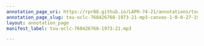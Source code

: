 ```yaml
---
annotation_page_uri: https://rpr88.github.io/LAPR-74-21/annotations/txu-oclc-768426768-1973-21-mp3-canvas-1-0-0-27-19.json
annotation_page_slug: txu-oclc-768426768-1973-21-mp3-canvas-1-0-0-27-19
layout: annotation_page
manifest_label: txu-oclc-768426768-1973-21.mp3

---
```

